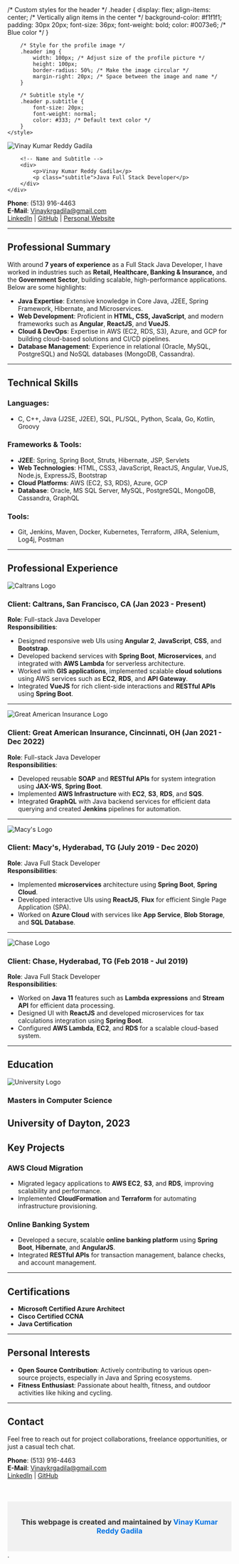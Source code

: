 <html lang="en">
<head>
        /* Custom styles for the header */
        .header {
            display: flex;
            align-items: center; /* Vertically align items in the center */
            background-color: #f1f1f1;
            padding: 30px 20px;
            font-size: 36px;
            font-weight: bold;
            color: #0073e6; /* Blue color */
        }

        /* Style for the profile image */
        .header img {
            width: 100px; /* Adjust size of the profile picture */
            height: 100px;
            border-radius: 50%; /* Make the image circular */
            margin-right: 20px; /* Space between the image and name */
        }

        /* Subtitle style */
        .header p.subtitle {
            font-size: 20px;
            font-weight: normal;
            color: #333; /* Default text color */
        }
    </style>
</head>
<body>
    <!-- Header Section -->
    <div class="header">
        <!-- Profile Image -->
        <img src="/assets/profile_pic.jpg" alt="Vinay Kumar Reddy Gadila">

        <!-- Name and Subtitle -->
        <div>
            <p>Vinay Kumar Reddy Gadila</p>
            <p class="subtitle">Java Full Stack Developer</p>
        </div>
    </div>
</body>
</html>

**Phone**: (513) 916-4463  
**E-Mail**: [Vinaykrgadila@gmail.com](mailto:Vinaykrgadila@gmail.com)  
[LinkedIn](https://www.linkedin.com/in/vinayreddygadila) | [GitHub](https://github.com/Vinay321a) | [Personal Website](https://vinay321a.github.io/Portfolio/)  

---

## Professional Summary

With around **7 years of experience** as a Full Stack Java Developer, I have worked in industries such as **Retail, Healthcare, Banking & Insurance,** and the **Government Sector**, building scalable, high-performance applications. Below are some highlights:

- **Java Expertise**: Extensive knowledge in Core Java, J2EE, Spring Framework, Hibernate, and Microservices.
- **Web Development**: Proficient in **HTML, CSS, JavaScript**, and modern frameworks such as **Angular**, **ReactJS**, and **VueJS**.
- **Cloud & DevOps**: Expertise in AWS (EC2, RDS, S3), Azure, and GCP for building cloud-based solutions and CI/CD pipelines.
- **Database Management**: Experience in relational (Oracle, MySQL, PostgreSQL) and NoSQL databases (MongoDB, Cassandra).

---

## Technical Skills

### Languages:
- C, C++, Java (J2SE, J2EE), SQL, PL/SQL, Python, Scala, Go, Kotlin, Groovy

### Frameworks & Tools:
- **J2EE**: Spring, Spring Boot, Struts, Hibernate, JSP, Servlets
- **Web Technologies**: HTML, CSS3, JavaScript, ReactJS, Angular, VueJS, Node.js, ExpressJS, Bootstrap
- **Cloud Platforms**: AWS (EC2, S3, RDS), Azure, GCP
- **Database**: Oracle, MS SQL Server, MySQL, PostgreSQL, MongoDB, Cassandra, GraphQL

### Tools:
- Git, Jenkins, Maven, Docker, Kubernetes, Terraform, JIRA, Selenium, Log4j, Postman

---

## Professional Experience

![Caltrans Logo](assets/Caltrans.jpg)
### **Client: Caltrans, San Francisco, CA** (Jan 2023 - Present)  
**Role**: Full-stack Java Developer  
**Responsibilities**:
- Designed responsive web UIs using **Angular 2**, **JavaScript**, **CSS**, and **Bootstrap**.
- Developed backend services with **Spring Boot**, **Microservices**, and integrated with **AWS Lambda** for serverless architecture.
- Worked with **GIS applications**, implemented scalable **cloud solutions** using AWS services such as **EC2**, **RDS**, and **API Gateway**.
- Integrated **VueJS** for rich client-side interactions and **RESTful APIs** using **Spring Boot**.

---

![Great American Insurance Logo](assets/logo-gaig.png)
### **Client: Great American Insurance, Cincinnati, OH** (Jan 2021 - Dec 2022)  
**Role**: Full-stack Java Developer  
**Responsibilities**:
- Developed reusable **SOAP** and **RESTful APIs** for system integration using **JAX-WS**, **Spring Boot**.
- Implemented **AWS Infrastructure** with **EC2**, **S3**, **RDS**, and **SQS**.
- Integrated **GraphQL** with Java backend services for efficient data querying and created **Jenkins** pipelines for automation.

---

![Macy's Logo](assets/download.png)
### **Client: Macy's, Hyderabad, TG** (July 2019 - Dec 2020)  
**Role**: Java Full Stack Developer  
**Responsibilities**:
- Implemented **microservices** architecture using **Spring Boot**, **Spring Cloud**.
- Developed interactive UIs using **ReactJS**, **Flux** for efficient Single Page Application (SPA).
- Worked on **Azure Cloud** with services like **App Service**, **Blob Storage**, and **SQL Database**.

---

![Chase Logo](assets/Chase.png)
### **Client: Chase, Hyderabad, TG** (Feb 2018 - Jul 2019)  
**Role**: Java Full Stack Developer  
**Responsibilities**:
- Worked on **Java 11** features such as **Lambda expressions** and **Stream API** for efficient data processing.
- Designed UI with **ReactJS** and developed microservices for tax calculations integration using **Spring Boot**.
- Configured **AWS Lambda**, **EC2**, and **RDS** for a scalable cloud-based system.

---

## Education

![University Logo](assets/download-2.png)
### **Masters in Computer Science**
University of Dayton, 2023  
---

## Key Projects

### **AWS Cloud Migration**
- Migrated legacy applications to **AWS EC2**, **S3**, and **RDS**, improving scalability and performance.
- Implemented **CloudFormation** and **Terraform** for automating infrastructure provisioning.

### **Online Banking System**
- Developed a secure, scalable **online banking platform** using **Spring Boot**, **Hibernate**, and **AngularJS**.
- Integrated **RESTful APIs** for transaction management, balance checks, and account management.

---

## Certifications

- **Microsoft Certified Azure Architect**
- **Cisco Certified CCNA**
- **Java Certification**

---

## Personal Interests

- **Open Source Contribution**: Actively contributing to various open-source projects, especially in Java and Spring ecosystems.
- **Fitness Enthusiast**: Passionate about health, fitness, and outdoor activities like hiking and cycling.

---

## Contact

Feel free to reach out for project collaborations, freelance opportunities, or just a casual tech chat.

**Phone**: (513) 916-4463  
**E-Mail**: [Vinaykrgadila@gmail.com](mailto:Vinaykrgadila@gmail.com)  
[LinkedIn](https://www.linkedin.com/in/vinayreddygadila) | [GitHub](https://github.com/Vinay321a)


<footer style="text-align: center; padding: 20px; background-color: #f1f1f1; margin-top: 50px; font-size: 16px;">
    <p style="font-weight: bold; color: #333;">This webpage is created and maintained by <span style="color: #0073e6;">Vinay Kumar Reddy Gadila</span></p>
</footer> .

